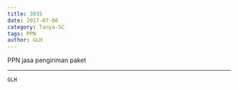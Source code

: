 ```yaml
---
title: 3935
date: 2017-07-06
category: Tanya-SC
tags: PPN
author: GLH
---
```


PPN jasa pengiriman paket

---



`GLH`
